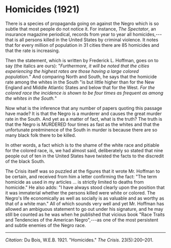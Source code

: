 <!--
title:   Homicides
author:  Du Bois, W.E.B.
journal: The Crisis
year:    1921
volume:  23
issue:   5
pages:   200-201
-->
# Homicides (1921)

There is a species of propaganda going on against the Negro which is so subtle that most people do not notice it. For instance, *The Spectator*, an insurance magazine periodical, records from year to year all homicides,---that is all persons killed in the United States by criminal violence. It notes that for every million of population in 31 cities there are 85 homicides and that the rate is increasing. 

Then the statement, which is written by Frederick L. Hoffman, goes on to say (the italics are ours): "*Furthermore, it will be noted that the cities experiencing the highest rates are those having a large colored population.*" And comparing North and South, he says that the homicide rate among the whites in the South "is but little higher than for the New England and Middle Atlantic States and below that for the West. *For the colored race the incidence is shown to be four times as frequent as among the whites in the South.*" 

Now what is the inference that any number of papers quoting this passage have made? It is that the Negro is a murderer and causes the great murder rate in the South. And yet as a matter of fact, what is the truth? The truth is that the Negro is MURDERED four times as fast as the whites and that the unfortunate preëminence of the South in murder is because there are so many black folk there to be killed. 

In other words, a fact which is to the shame of the white race and pitiable for the colored race, is, we had almost said, deliberately so stated that nine people out of ten in the United States have twisted the facts to the discredit of the black South. 

<span class="small-caps">The Crisis</span> itself was so puzzled at the figures that it wrote Mr. Hoffman to be certain, and received from him a letter confirming the fact: "The term homicide as used in my articles … is strictly limited to deaths from homicide." He also adds: "I have always stood clearly upon the position that it was immaterial whether the persons killed were white or colored. The Negro's life economically as well as socially is as valuable and as worthy as that of a white man." All of which sounds very well and yet Mr. Hoffman has allowed an ambiguous statement to go out under his signature, and he may still be counted as he was when he published that vicious book "Race Traits and Tendencies of the American Negro",---as one of the most persistent and subtle enemies of the Negro race.

_________________
*Citation:* Du Bois, W.E.B. 1921. "Homicides." *The Crisis*. 23(5):200&ndash;201.